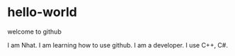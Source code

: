# hello-world
welcome to github

I am Nhat. I am learning how to use github. I am a developer. I use C++, C#.
